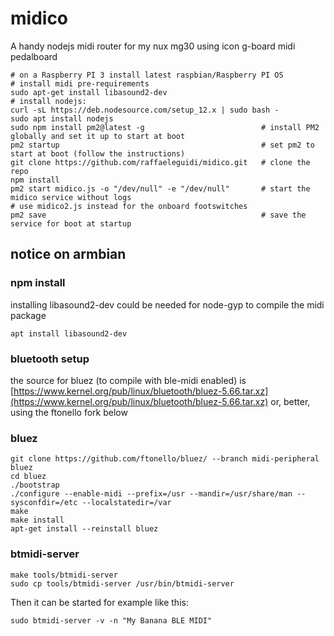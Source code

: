 # midico

A handy nodejs midi router for my nux mg30 using icon g-board midi pedalboard

```
# on a Raspberry PI 3 install latest raspbian/Raspberry PI OS
# install midi pre-requirements
sudo apt-get install libasound2-dev
# install nodejs:
curl -sL https://deb.nodesource.com/setup_12.x | sudo bash -
sudo apt install nodejs
sudo npm install pm2@latest -g                          # install PM2 globally and set it up to start at boot 
pm2 startup                                             # set pm2 to start at boot (follow the instructions)
git clone https://github.com/raffaeleguidi/midico.git   # clone the repo
npm install
pm2 start midico.js -o "/dev/null" -e "/dev/null"       # start the midico service without logs
# use midico2.js instead for the onboard footswitches
pm2 save                                                # save the service for boot at startup
```

## notice on armbian

### npm install
installing libasound2-dev could be needed for node-gyp to compile the midi package

```
apt install libasound2-dev
```

### bluetooth setup
the source for bluez (to compile with ble-midi enabled) is [https://www.kernel.org/pub/linux/bluetooth/bluez-5.66.tar.xz](https://www.kernel.org/pub/linux/bluetooth/bluez-5.66.tar.xz) or, better, using the ftonello fork below

### bluez

```
git clone https://github.com/ftonello/bluez/ --branch midi-peripheral bluez
cd bluez
./bootstrap
./configure --enable-midi --prefix=/usr --mandir=/usr/share/man --sysconfdir=/etc --localstatedir=/var
make
make install
apt-get install --reinstall bluez
```
### btmidi-server

```
make tools/btmidi-server
sudo cp tools/btmidi-server /usr/bin/btmidi-server
```
Then it can be started for example like this:

```
sudo btmidi-server -v -n "My Banana BLE MIDI"
```

